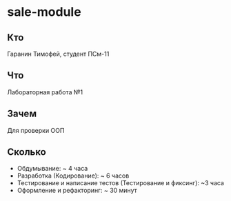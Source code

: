 # sale-module

## Кто
Гаранин Тимофей, студент ПСм-11

## Что
Лабораторная работа №1

## Зачем
Для проверки ООП

## Сколько
* Обдумывание: ~ 4 часа
* Разработка (Кодирование): ~ 6 часов
* Тестирование и написание тестов (Тестирование и фиксинг): ~3 часа
* Оформление и рефакторинг: ~ 30 минут
